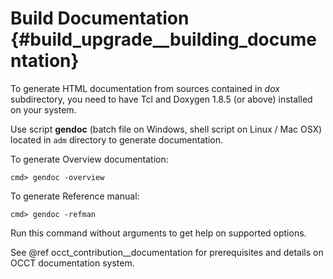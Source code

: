 ﻿Build Documentation {#build_upgrade__building_documentation}
=================

To generate HTML documentation from sources contained in *dox* subdirectory, 
you need to have Tcl and Doxygen 1.8.5 (or above) installed on your system.

Use script **gendoc** (batch file on Windows, shell script on Linux / Mac OSX) located in `adm` directory to generate documentation.

To generate Overview documentation:

    cmd> gendoc -overview

To generate Reference manual:

    cmd> gendoc -refman

Run this command without arguments to get help on supported options.

See @ref occt_contribution__documentation for prerequisites and details on OCCT documentation system.
